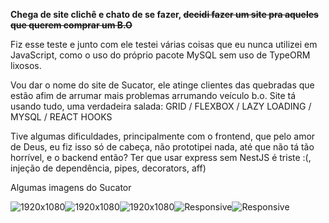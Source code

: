 
**Chega de site clichê e chato de se fazer, ~~decidi fazer um site pra aqueles que querem comprar um B.O~~**

Fiz esse teste e junto com ele testei várias coisas que eu nunca utilizei em JavaScript, como o uso do próprio pacote MySQL sem uso de TypeORM lixosos.

Vou dar o nome do site de Sucator, ele atinge clientes das quebradas que estão afim de arrumar mais problemas arrumando veículo b.o. Site tá usando tudo, uma verdadeira salada: GRID / FLEXBOX / LAZY LOADING / MYSQL / REACT HOOKS

Tive algumas dificuldades, principalmente com o frontend, que pelo amor de Deus, eu fiz isso só de cabeça, não prototipei nada, até que não tá tão horrível, e o backend então? Ter que usar express sem NestJS é triste :(,  injeção de dependência, pipes, decorators, aff)

Algumas imagens do Sucator

![1920x1080](https://i.imgur.com/P3z8trU.png)![1920x1080](https://i.imgur.com/WFpoVPv.png)![1920x1080](https://i.imgur.com/zfCeUbI.png)![Responsive](https://i.imgur.com/yrEyTkc.png)![Responsive](https://i.imgur.com/qYztJzE.png)
